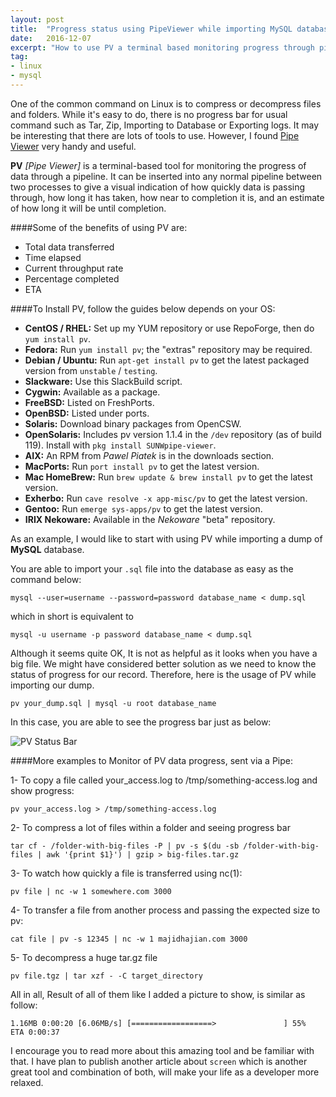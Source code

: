 ```yaml
---
layout: post
title:  "Progress status using PipeViewer while importing MySQL databases"
date:   2016-12-07
excerpt: "How to use PV a terminal based monitoring progress through pipeline while importing MySQL database"
tag:
- linux 
- mysql
---
```


One of the common command on Linux is to compress or decompress files and folders. While it's easy to do, there is no progress bar
for usual command such as Tar, Zip, Importing to Database or Exporting logs. It may be interesting that there are lots of tools to use. However, I found 
[Pipe Viewer](http://www.ivarch.com/programs/pv.shtml) very handy and useful. 

**PV** _[Pipe Viewer]_ is a terminal-based tool for monitoring 
the progress of data through a pipeline. It can be inserted into any normal pipeline between two processes to give a visual indication of 
how quickly data is passing through, how long it has taken, how near to completion it is, and an estimate of how long it will be until completion.

####Some of the benefits of using PV are:
- Total data transferred
- Time elapsed
- Current throughput rate
- Percentage completed
- ETA

####To Install PV, follow the guides below depends on your OS: 

* **CentOS / RHEL:**	Set up my YUM repository or use RepoForge, then do `yum install pv`.
* **Fedora:**	Run `yum install pv`; the "extras" repository may be required.
* **Debian / Ubuntu:**	Run `apt-get install pv` to get the latest packaged version from `unstable` / `testing`.
* **Slackware:**	Use this SlackBuild script.
* **Cygwin:**	Available as a package.
* **FreeBSD:** Listed on FreshPorts.
* **OpenBSD:** Listed under ports.
* **Solaris:** Download binary packages from OpenCSW.
* **OpenSolaris:**	Includes pv version 1.1.4 in the `/dev` repository (as of build 119). Install with `pkg install SUNWpipe-viewer`.
* **AIX:** An RPM from *Pawel Piatek* is in the downloads section.
* **MacPorts:**	Run `port install pv` to get the latest version. 
* **Mac HomeBrew:**	Run `brew update & brew install pv` to get the latest version. 
* **Exherbo:**	Run `cave resolve -x app-misc/pv` to get the latest version. 
* **Gentoo:**	Run `emerge sys-apps/pv` to get the latest version. 
* **IRIX Nekoware:**	Available in the *Nekoware* "beta" repository.

As an example, I would like to start with using PV while importing a dump of **MySQL** database. 

You are able to import your `.sql` file into the database as easy as the command below:

````
mysql --user=username --password=password database_name < dump.sql
````

which in short is equivalent to 

````mysql -u username -p password database_name < dump.sql````

Although it seems quite OK, It is not as helpful as it looks when you have a big file. 
We might have considered better solution as we need to know the status of progress for our 
record. Therefore, here is the usage of PV while importing our dump. 

````pv your_dump.sql | mysql -u root database_name````

In this case, you are able to see the progress bar just as below:

![PV Status Bar](/images/dec2016/pv-sample.jpg "Pipe Viewer example")

####More examples to Monitor of PV data progress, sent via a Pipe:

1- To copy a file called your_access.log to /tmp/something-access.log and show progress:

````pv your_access.log > /tmp/something-access.log````

2- To compress a lot of files within a folder and seeing progress bar

````tar cf - /folder-with-big-files -P | pv -s $(du -sb /folder-with-big-files | awk '{print $1}') | gzip > big-files.tar.gz````

3- To watch how quickly a file is transferred using nc(1):

````pv file | nc -w 1 somewhere.com 3000````

4- To transfer a file from another process and passing the expected size to pv:
   
````cat file | pv -s 12345 | nc -w 1 majidhajian.com 3000````

5- To decompress a huge tar.gz file

````pv file.tgz | tar xzf - -C target_directory````

All in all, Result of all of them like I added a picture to show, is similar as follow:

````1.16MB 0:00:20 [6.06MB/s] [==================>               ] 55%  ETA 0:00:37````

I encourage you to read more about this amazing tool and be familiar with that. I have plan to 
publish another article about `screen` which is another great tool and combination of both, will make your
life as a developer more relaxed. 


